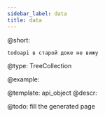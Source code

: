 ```yaml
---
sidebar_label: data
title: data
---          
```


@short: 

```todoapi в старой доке не вижу```


@type: TreeCollection

@example: 



@template:	api_object
@descr: 



@todo:
fill the generated page
